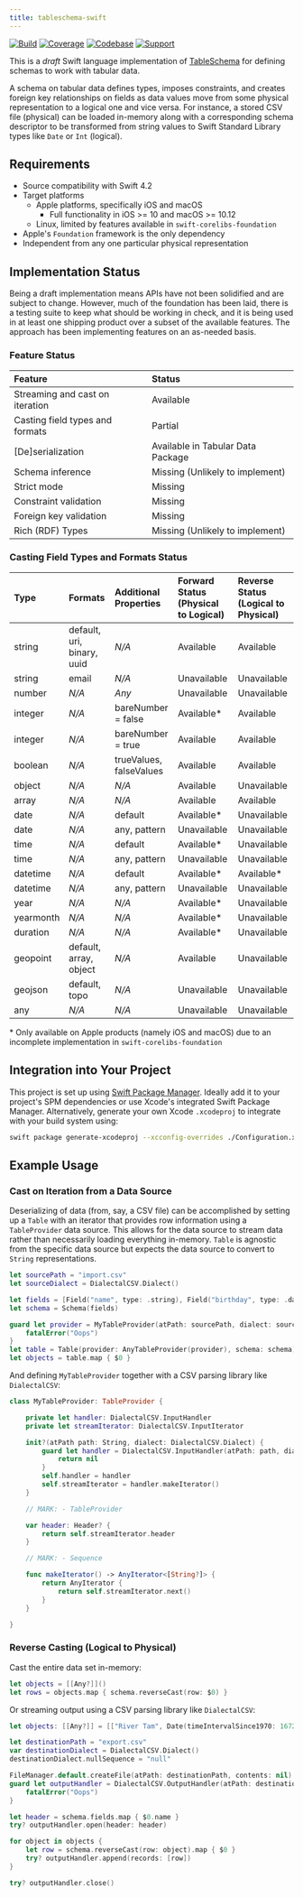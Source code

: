 ```yaml
---
title: tableschema-swift
---
```


[![Build](https://travis-ci.org/frictionlessdata/tableschema-swift.svg?branch=master)](https://travis-ci.org/frictionlessdata/tableschema-swift)
[![Coverage](https://coveralls.io/repos/github/frictionlessdata/tableschema-swift/badge.svg?branch=master)](https://coveralls.io/github/frictionlessdata/tableschema-swift?branch=master)
[![Codebase](https://img.shields.io/badge/codebase-github-brightgreen)](https://github.com/frictionlessdata/tableschema-swift)
[![Support](https://img.shields.io/badge/support-discord-brightgreen)](https://discordapp.com/invite/Sewv6av)

This is a *draft* Swift language implementation of [TableSchema](https://frictionlessdata.io/specs/table-schema/) for defining schemas to work with tabular data.

A schema on tabular data defines types, imposes constraints, and creates foreign key relationships on fields as data values move from some physical representation to a logical one and vice versa. For instance, a stored CSV file (physical) can be loaded in-memory along with a corresponding schema descriptor to be transformed from string values to Swift Standard Library types like `Date` or `Int` (logical).

## Requirements
 * Source compatibility with Swift 4.2
 * Target platforms
    * Apple platforms, specifically iOS and macOS
       * Full functionality in iOS >= 10 and macOS >= 10.12
    * Linux, limited by features available in `swift-corelibs-foundation`
 * Apple's `Foundation` framework is the only dependency
 * Independent from any one particular physical representation

## Implementation Status
Being a draft implementation means APIs have not been solidified and are subject to change. However, much of the foundation has been laid, there is a testing suite to keep what should be working in check, and it is being used in at least one shipping product over a subset of the available features. The approach has been implementing features on an as-needed basis.

### Feature Status
| Feature                         | Status                            |
|:--------------------------------|:----------------------------------|
| Streaming and cast on iteration | Available                         |
| Casting field types and formats | Partial                           |
| [De]serialization               | Available in Tabular Data Package |
| Schema inference                | Missing (Unlikely to implement)   |
| Strict mode                     | Missing                           |
| Constraint validation           | Missing                           |
| Foreign key validation          | Missing                           |
| Rich (RDF) Types                | Missing (Unlikely to implement)   |

### Casting Field Types and Formats Status
| Type      | Formats                    | Additional Properties   | Forward Status (Physical to Logical) | Reverse Status (Logical to Physical) |
|:----------|:---------------------------|:------------------------|:-------------------------------------|:-------------------------------------|
| string    | default, uri, binary, uuid | *N/A*                   | Available                            | Available                            |
| string    | email                      | *N/A*                   | Unavailable                          | Unavailable                          |
| number    | *N/A*                      | *Any*                   | Unavailable                          | Unavailable                          |
| integer   | *N/A*                      | bareNumber = false      | Available*                           | Available                            |
| integer   | *N/A*                      | bareNumber = true       | Available                            | Available                            |
| boolean   | *N/A*                      | trueValues, falseValues | Available                            | Available                            |
| object    | *N/A*                      | *N/A*                   | Available                            | Unavailable                          |
| array     | *N/A*                      | *N/A*                   | Available                            | Available                            |
| date      | *N/A*                      | default                 | Available*                           | Unavailable                          |
| date      | *N/A*                      | any, pattern            | Unavailable                          | Unavailable                          |
| time      | *N/A*                      | default                 | Available*                           | Unavailable                          |
| time      | *N/A*                      | any, pattern            | Unavailable                          | Unavailable                          |
| datetime  | *N/A*                      | default                 | Available*                           | Available*                           |
| datetime  | *N/A*                      | any, pattern            | Unavailable                          | Unavailable                          |
| year      | *N/A*                      | *N/A*                   | Available*                           | Unavailable                          |
| yearmonth | *N/A*                      | *N/A*                   | Available*                           | Unavailable                          |
| duration  | *N/A*                      | *N/A*                   | Available*                           | Unavailable                          |
| geopoint  | default, array, object     | *N/A*                   | Available                            | Unavailable                          |
| geojson   | default, topo              | *N/A*                   | Unavailable                          | Unavailable                          |
| any       | *N/A*                      | *N/A*                   | Unavailable                          | Unavailable                          |

\* Only available on Apple products (namely iOS and macOS) due to an incomplete implementation in `swift-corelibs-foundation`

## Integration into Your Project
This project is set up using [Swift Package Manager](https://swift.org/package-manager/). Ideally add it to your project's SPM dependencies or use Xcode's integrated Swift Package Manager. Alternatively, generate your own Xcode `.xcodeproj` to integrate with your build system using:

```bash
swift package generate-xcodeproj --xcconfig-overrides ./Configuration.xcconfig
```

## Example Usage

### Cast on Iteration from a Data Source
Deserializing of data (from, say, a CSV file) can be accomplished by setting up a `Table` with an iterator that provides row information using a `TableProvider` data source. This allows for the data source to stream data rather than necessarily loading everything in-memory. `Table` is agnostic from the specific data source but expects the data source to convert to `String` representations.

```swift
let sourcePath = "import.csv"
let sourceDialect = DialectalCSV.Dialect()

let fields = [Field("name", type: .string), Field("birthday", type: .date)]
let schema = Schema(fields)

guard let provider = MyTableProvider(atPath: sourcePath, dialect: sourceDialect) else {
    fatalError("Oops")
}
let table = Table(provider: AnyTableProvider(provider), schema: schema)
let objects = table.map { $0 }
```

And defining `MyTableProvider` together with a CSV parsing library like `DialectalCSV`:

```swift
class MyTableProvider: TableProvider {

    private let handler: DialectalCSV.InputHandler
    private let streamIterator: DialectalCSV.InputIterator

    init?(atPath path: String, dialect: DialectalCSV.Dialect) {
        guard let handler = DialectalCSV.InputHandler(atPath: path, dialect: dialect) else {
            return nil
        }
        self.handler = handler
        self.streamIterator = handler.makeIterator()
    }

    // MARK: - TableProvider

    var header: Header? {
        return self.streamIterator.header
    }

    // MARK: - Sequence

    func makeIterator() -> AnyIterator<[String?]> {
        return AnyIterator {
            return self.streamIterator.next()
        }
    }

}
```

### Reverse Casting (Logical to Physical)

Cast the entire data set in-memory:

```swift
let objects = [[Any?]]()
let rows = objects.map { schema.reverseCast(row: $0) }
```

Or streaming output using a CSV parsing library like `DialectalCSV`:

```swift
let objects: [[Any?]] = [["River Tam", Date(timeIntervalSince1970: 16725225600)],["Simon Tam", nil]]

let destinationPath = "export.csv"
var destinationDialect = DialectalCSV.Dialect()
destinationDialect.nullSequence = "null"

FileManager.default.createFile(atPath: destinationPath, contents: nil)
guard let outputHandler = DialectalCSV.OutputHandler(atPath: destinationPath, dialect: destinationDialect) else {
    fatalError("Oops")
}

let header = schema.fields.map { $0.name }
try? outputHandler.open(header: header)

for object in objects {
    let row = schema.reverseCast(row: object).map { $0 }
    try? outputHandler.append(records: [row])
}

try? outputHandler.close()
```
